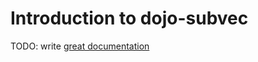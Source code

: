 # Introduction to dojo-subvec

TODO: write [great documentation](http://jacobian.org/writing/what-to-write/)
